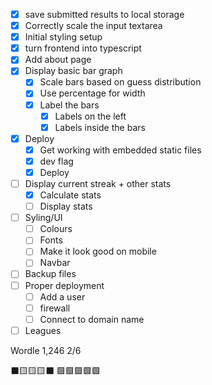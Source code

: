 - [x] save submitted results to local storage
- [x] Correctly scale the input textarea
- [x] Initial styling setup
- [x] turn frontend into typescript
- [x] Add about page
- [x] Display basic bar graph
    - [x] Scale bars based on guess distribution
    - [x] Use percentage for width
    - [x] Label the bars
        - [x] Labels on the left
        - [x] Labels inside the bars
- [x] Deploy
    - [x] Get working with embedded static files
    - [x] dev flag
    - [x] Deploy
- [ ] Display current streak + other stats
    - [x] Calculate stats
    - [ ] Display stats
- [ ] Syling/UI
    - [ ] Colours
    - [ ] Fonts
    - [ ] Make it look good on mobile
    - [ ] Navbar
- [ ] Backup files
- [ ] Proper deployment
    - [ ] Add a user
    - [ ] firewall
    - [ ] Connect to domain name
- [ ] Leagues

Wordle 1,246 2/6

⬛🟨🟨🟨⬛
🟩🟩🟩🟩🟩